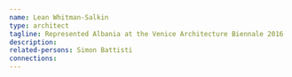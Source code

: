 ```yaml
---
name: Lean Whitman-Salkin
type: architect
tagline: Represented Albania at the Venice Architecture Biennale 2016
description:
related-persons: Simon Battisti
connections:
---
```

